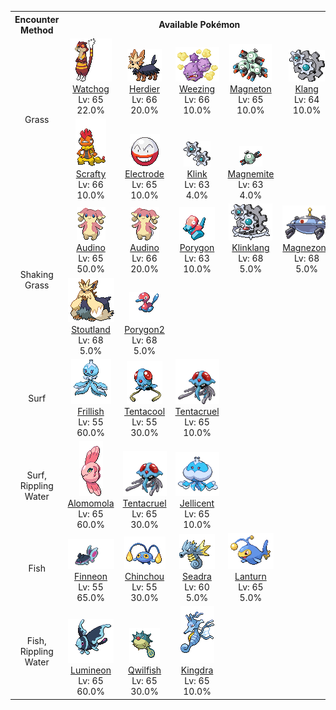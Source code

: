 <table><tr><th colspan="1">Encounter Method</th><th colspan="5" style = "text-align: center;">Available Pokémon</th></tr>
<tr><td rowspan="2" style="vertical-align: middle; word-wrap: break-word; text-align: center;">Grass</td><td style="text-align: center; vertical-align: bottom;"> <img src="../../img/animated/505.gif"> <br> <a href="../../pokemons/505">Watchog</a> <br> Lv: 65 <br> 22.0% </td><td style="text-align: center; vertical-align: bottom;"> <img src="../../img/animated/507.gif"> <br> <a href="../../pokemons/507">Herdier</a> <br> Lv: 66 <br> 20.0% </td><td style="text-align: center; vertical-align: bottom;"> <img src="../../img/animated/110.gif"> <br> <a href="../../pokemons/110">Weezing</a> <br> Lv: 66 <br> 10.0% </td><td style="text-align: center; vertical-align: bottom;"> <img src="../../img/animated/82.gif"> <br> <a href="../../pokemons/082">Magneton</a> <br> Lv: 65 <br> 10.0% </td><td style="text-align: center; vertical-align: bottom;"> <img src="../../img/animated/600.gif"> <br> <a href="../../pokemons/600">Klang</a> <br> Lv: 64 <br> 10.0% </td></tr>
<tr><td style="text-align: center; vertical-align: bottom;"> <img src="../../img/animated/560.gif"> <br> <a href="../../pokemons/560">Scrafty</a> <br> Lv: 66 <br> 10.0% </td><td style="text-align: center; vertical-align: bottom;"> <img src="../../img/animated/101.gif"> <br> <a href="../../pokemons/101">Electrode</a> <br> Lv: 65 <br> 10.0% </td><td style="text-align: center; vertical-align: bottom;"> <img src="../../img/animated/599.gif"> <br> <a href="../../pokemons/599">Klink</a> <br> Lv: 63 <br> 4.0% </td><td style="text-align: center; vertical-align: bottom;"> <img src="../../img/animated/81.gif"> <br> <a href="../../pokemons/081">Magnemite</a> <br> Lv: 63 <br> 4.0% </td><td></td></tr>
<tr><td rowspan="2" style="vertical-align: middle; word-wrap: break-word; text-align: center;">Shaking Grass</td><td style="text-align: center; vertical-align: bottom;"> <img src="../../img/animated/531.gif"> <br> <a href="../../pokemons/531">Audino</a> <br> Lv: 65 <br> 50.0% </td><td style="text-align: center; vertical-align: bottom;"> <img src="../../img/animated/531.gif"> <br> <a href="../../pokemons/531">Audino</a> <br> Lv: 66 <br> 20.0% </td><td style="text-align: center; vertical-align: bottom;"> <img src="../../img/animated/137.gif"> <br> <a href="../../pokemons/137">Porygon</a> <br> Lv: 63 <br> 10.0% </td><td style="text-align: center; vertical-align: bottom;"> <img src="../../img/animated/601.gif"> <br> <a href="../../pokemons/601">Klinklang</a> <br> Lv: 68 <br> 5.0% </td><td style="text-align: center; vertical-align: bottom;"> <img src="../../img/animated/462.gif"> <br> <a href="../../pokemons/462">Magnezone</a> <br> Lv: 68 <br> 5.0% </td></tr>
<tr><td style="text-align: center; vertical-align: bottom;"> <img src="../../img/animated/508.gif"> <br> <a href="../../pokemons/508">Stoutland</a> <br> Lv: 68 <br> 5.0% </td><td style="text-align: center; vertical-align: bottom;"> <img src="../../img/animated/233.gif"> <br> <a href="../../pokemons/233">Porygon2</a> <br> Lv: 68 <br> 5.0% </td><td></td><td></td><td></td></tr>
<tr><td rowspan="1" style="vertical-align: middle; word-wrap: break-word; text-align: center;">Surf</td><td style="text-align: center; vertical-align: bottom;"> <img src="../../img/animated/592.gif"> <br> <a href="../../pokemons/592">Frillish</a> <br> Lv: 55 <br> 60.0% </td><td style="text-align: center; vertical-align: bottom;"> <img src="../../img/animated/72.gif"> <br> <a href="../../pokemons/072">Tentacool</a> <br> Lv: 55 <br> 30.0% </td><td style="text-align: center; vertical-align: bottom;"> <img src="../../img/animated/73.gif"> <br> <a href="../../pokemons/073">Tentacruel</a> <br> Lv: 65 <br> 10.0% </td><td></td><td></td></tr>
<tr><td rowspan="1" style="vertical-align: middle; word-wrap: break-word; text-align: center;">Surf, Rippling Water</td><td style="text-align: center; vertical-align: bottom;"> <img src="../../img/animated/594.gif"> <br> <a href="../../pokemons/594">Alomomola</a> <br> Lv: 65 <br> 60.0% </td><td style="text-align: center; vertical-align: bottom;"> <img src="../../img/animated/73.gif"> <br> <a href="../../pokemons/073">Tentacruel</a> <br> Lv: 65 <br> 30.0% </td><td style="text-align: center; vertical-align: bottom;"> <img src="../../img/animated/593.gif"> <br> <a href="../../pokemons/593">Jellicent</a> <br> Lv: 65 <br> 10.0% </td><td></td><td></td></tr>
<tr><td rowspan="1" style="vertical-align: middle; word-wrap: break-word; text-align: center;">Fish</td><td style="text-align: center; vertical-align: bottom;"> <img src="../../img/animated/456.gif"> <br> <a href="../../pokemons/456">Finneon</a> <br> Lv: 55 <br> 65.0% </td><td style="text-align: center; vertical-align: bottom;"> <img src="../../img/animated/170.gif"> <br> <a href="../../pokemons/170">Chinchou</a> <br> Lv: 55 <br> 30.0% </td><td style="text-align: center; vertical-align: bottom;"> <img src="../../img/animated/117.gif"> <br> <a href="../../pokemons/117">Seadra</a> <br> Lv: 60 <br> 5.0% </td><td style="text-align: center; vertical-align: bottom;"> <img src="../../img/animated/171.gif"> <br> <a href="../../pokemons/171">Lanturn</a> <br> Lv: 65 <br> 5.0% </td><td></td></tr>
<tr><td rowspan="1" style="vertical-align: middle; word-wrap: break-word; text-align: center;">Fish, Rippling Water</td><td style="text-align: center; vertical-align: bottom;"> <img src="../../img/animated/457.gif"> <br> <a href="../../pokemons/457">Lumineon</a> <br> Lv: 65 <br> 60.0% </td><td style="text-align: center; vertical-align: bottom;"> <img src="../../img/animated/211.gif"> <br> <a href="../../pokemons/211">Qwilfish</a> <br> Lv: 65 <br> 30.0% </td><td style="text-align: center; vertical-align: bottom;"> <img src="../../img/animated/230.gif"> <br> <a href="../../pokemons/230">Kingdra</a> <br> Lv: 65 <br> 10.0% </td><td></td><td></td></tr></table>